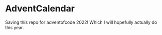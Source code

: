 # AdventCalendar

Saving this repo for adventofcode 2022! Which I will hopefully actually do this year.
